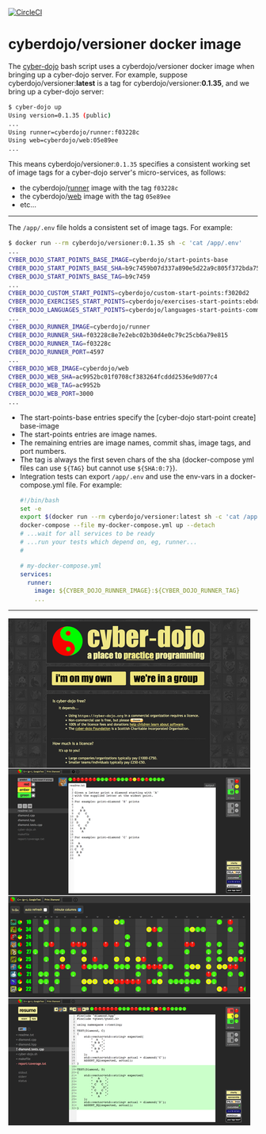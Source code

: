 [![CircleCI](https://circleci.com/gh/cyber-dojo/versioner.svg?style=svg)](https://circleci.com/gh/cyber-dojo/versioner)

# cyberdojo/versioner docker image

The [cyber-dojo](https://github.com/cyber-dojo/commander/blob/master/cyber-dojo) bash script
uses a cyberdojo/versioner docker image when bringing up a cyber-dojo server.
For example, suppose cyberdojo/versioner:**latest** is a tag for cyberdojo/versioner:**0.1.35**,
and we bring up a cyber-dojo server:
```bash
$ cyber-dojo up
Using version=0.1.35 (public)
...
Using runner=cyberdojo/runner:f03228c
Using web=cyberdojo/web:05e89ee
...
```
This means cyberdojo/versioner:```0.1.35``` specifies a consistent working set of
image tags for a cyber-dojo server's micro-services, as follows:
*  the cyberdojo/[runner](https://github.com/cyber-dojo/runner/tree/f03228c8e7e2ebc02b30d4e0c79c25cb6a79e815) image with the tag ```f03228c```
*  the cyberdojo/[web](https://github.com/cyber-dojo/web/tree/05e89eee29666e5474ddd486938f33127b0c2471) image with the tag ```05e89ee```
* etc...

- - - -

The ```/app/.env``` file holds a consistent set of image tags.
For example:
```bash
$ docker run --rm cyberdojo/versioner:0.1.35 sh -c 'cat /app/.env'
...
CYBER_DOJO_START_POINTS_BASE_IMAGE=cyberdojo/start-points-base
CYBER_DOJO_START_POINTS_BASE_SHA=b9c7459b07d337a890e5d22a9c805f372bda758f
CYBER_DOJO_START_POINTS_BASE_TAG=b9c7459
...
CYBER_DOJO_CUSTOM_START_POINTS=cyberdojo/custom-start-points:f3020d2
CYBER_DOJO_EXERCISES_START_POINTS=cyberdojo/exercises-start-points:ebdd09f
CYBER_DOJO_LANGUAGES_START_POINTS=cyberdojo/languages-start-points-common:6604370
...
CYBER_DOJO_RUNNER_IMAGE=cyberdojo/runner
CYBER_DOJO_RUNNER_SHA=f03228c8e7e2ebc02b30d4e0c79c25cb6a79e815
CYBER_DOJO_RUNNER_TAG=f03228c
CYBER_DOJO_RUNNER_PORT=4597
...
CYBER_DOJO_WEB_IMAGE=cyberdojo/web
CYBER_DOJO_WEB_SHA=ac9952bc01f0708cf383264fcddd2536e9d077c4
CYBER_DOJO_WEB_TAG=ac9952b
CYBER_DOJO_WEB_PORT=3000
...
```
- The start-points-base entries specify the [cyber-dojo start-point create] base-image
- The start-points entries are image names.
- The remaining entries are image names, commit shas, image tags, and port numbers.
- The tag is always the first seven chars of the sha (docker-compose yml files
  can use ```${TAG}``` but cannot use ```${SHA:0:7}```).
- Integration tests can export ```/app/.env``` and use the env-vars in a docker-compose.yml file. For example:
  ```bash
  #!/bin/bash
  set -e
  export $(docker run --rm cyberdojo/versioner:latest sh -c 'cat /app/.env')
  docker-compose --file my-docker-compose.yml up --detach
  # ...wait for all services to be ready
  # ...run your tests which depend on, eg, runner...
  #
  ```
  ```yml
  # my-docker-compose.yml
  services:
    runner:
      image: ${CYBER_DOJO_RUNNER_IMAGE}:${CYBER_DOJO_RUNNER_TAG}
      ...
  ```

- - - -

![cyber-dojo.org home page](https://github.com/cyber-dojo/cyber-dojo/blob/master/shared/home_page_snapshot.png)
